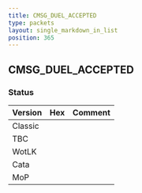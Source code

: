```yaml
---
title: CMSG_DUEL_ACCEPTED
type: packets
layout: single_markdown_in_list
position: 365
---
```


## CMSG_DUEL_ACCEPTED

### Status

Version    | Hex        | Comment
---------- | ---------- | ---------- 
Classic    |            |
TBC        |            |
WotLK      |            |
Cata       |            |
MoP        |            |